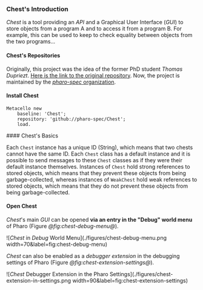 ### Chest's Introduction

_Chest_ is a tool providing an _API_ and a Graphical User Interface (_GUI_) to store objects from a program A and to access it from a program B. 
For example, this can be used to keep to check equality between objects from the two programs...

#### Chest's Repositories

Originally, this project was the idea of the former PhD student _Thomas Dupriezt_.
[Here is the link to the original repository](https://github.com/dupriezt/Chest).
Now, the project is maintained by the [_pharo-spec_ organization](https://github.com/pharo-spec/Chest).

#### Install Chest

```smalltalk
Metacello new
    baseline: 'Chest';
    repository: 'github://pharo-spec/Chest';
    load.
```

#### Chest's Basics

Each `Chest` instance has a unique ID (String), which means that two chests cannot have the same ID.
Each `Chest` class has a default instance and it is possible to send messages to these `Chest` classes as if they were their default instance themselves.
Instances of `Chest` hold strong references to stored objects, which means that they prevent these objects from being garbage-collected, whereas instances of `WeakChest` hold weak references to stored objects, which means that they do not prevent these objects from being garbage-collected.

#### Open Chest

_Chest_'s main _GUI_ can be opened **via an entry in the "Debug" world menu** of Pharo (Figure *@fig:chest-debug-menu@*).

![_Chest_ in _Debug_ World Menu](./figures/chest-debug-menu.png width=70&label=fig:chest-debug-menu)

_Chest_ can also be enabled as a _debugger extension_ in the debugging settings of Pharo (Figure *@fig:chest-extension-settings@*).

![_Chest_ Debugger Extension in the Pharo Settings](./figures/chest-extension-in-settings.png width=90&label=fig:chest-extension-settings)



